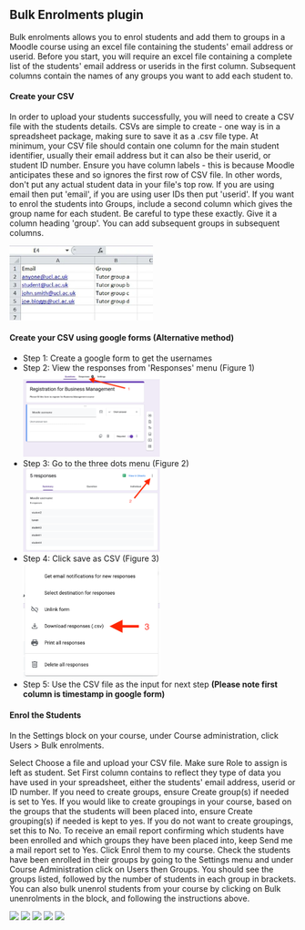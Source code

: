 <h2>Bulk Enrolments plugin</h2>

Bulk enrolments allows you to enrol students and add them to groups in a Moodle course using an excel file containing the students' email address or userid. Before you start, you will require an excel file containing a complete list of the students' email address or userids in the first column. Subsequent columns contain the names of any groups you want to add each student to.

<h4>Create your CSV</h4>

In order to upload your students successfully, you will need to create a CSV file with the students details. CSVs are simple to create - one way is in a spreadsheet package, making sure to save it as a .csv file type. At minimum, your CSV file should contain one column for the main student identifier, usually their email address but it can also be their userid, or student ID number. Ensure you have column labels - this is because Moodle anticipates these and so ignores the first row of CSV file. In other words, don't put any actual student data in your file's top row. If you are using email then put 'email', if you are using user IDs then put 'userid'. If you want to enrol the students into Groups, include a second column which gives the group name for each student. Be careful to type these exactly. Give it a column heading 'group'. You can add subsequent groups in subsequent columns.

<img src="https://github.com/LEARN-LK/lms/blob/master/img/bulk/bulk_upload_csv.webp" style="max-width: 100%;width: 50%;">

<h4>Create your CSV using google forms (Alternative method)</h4>

<ul><li>Step 1: Create a google form to get the usernames</li>
<li>Step 2: View the responses from 'Responses' menu (Figure 1)</li>
  <img src="https://github.com/LEARN-LK/lms/blob/master/img/bulk/regform.png" style="max-width: 100%;width: 50%;">
<li>Step 3: Go to the three dots menu (Figure 2)</li>
  <img src="https://github.com/LEARN-LK/lms/blob/master/img/bulk/responses.png" style="max-width: 100%;width: 50%;">
<li>Step 4: Click save as CSV (Figure 3)</li>
  <img src="https://github.com/LEARN-LK/lms/blob/master/img/bulk/save_as_csv.png" style="max-width: 100%;width: 50%;">
<li>Step 5: Use the CSV file as the input for next step <b>(Please note first column is timestamp in google form)</b></li></ul>

<h4>Enrol the Students</h4>

In the Settings block on your course, under Course administration, click Users > Bulk enrolments.

Select Choose a file and upload your CSV file. Make sure Role to assign is left as student. 
Set First column contains to reflect they type of data you have used in your spreadsheet, either the students' email address, userid or ID number. If you need to create groups, ensure Create group(s) if needed is set to Yes. If you would like to create groupings in your course, based on the groups that the students will been placed into, ensure Create grouping(s) if needed is kept to yes. If you do not want to create groupings, set this to No. To receive an email report confirming which students have been enrolled and which groups they have been placed into, keep Send me a mail report set to Yes. Click Enrol them to my course. Check the students have been enrolled in their groups by going to the Settings menu and under Course Administration click on Users then Groups. You should see the groups listed, followed by the number of students in each group in brackets. You can also bulk unenrol students from your course by clicking on Bulk unenrolments in the block, and following the instructions above.

<img src="https://github.com/LEARN-LK/lms/blob/master/img/bulk/buk_enroll1.png" style="max-width: 100%;width: 50%;">

<img src="https://github.com/LEARN-LK/lms/blob/master/img/bulk/buk_enroll2.png" style="max-width: 100%;width: 50%;">

<img src="https://github.com/LEARN-LK/lms/blob/master/img/bulk/buk_enroll3.png" style="max-width: 100%;width: 50%;">

<img src="https://github.com/LEARN-LK/lms/blob/master/img/bulk/buk_enroll4.png" style="max-width: 100%;width: 50%;">

<img src="https://github.com/LEARN-LK/lms/blob/master/img/bulk/buk_enroll5.png" style="max-width: 100%;width: 50%;">
